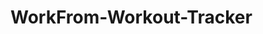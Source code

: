 # WorkFrom-Workout-Tracker
   
        

      
    
     
     
        
  
    
   
       
   
  
  
     
   
